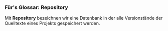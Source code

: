 ### Für's Glossar: **Repository**

Mit **Repository** bezeichnen wir eine Datenbank in der alle Versionstände der Quelltexte eines Projekts gespeichert werden.
